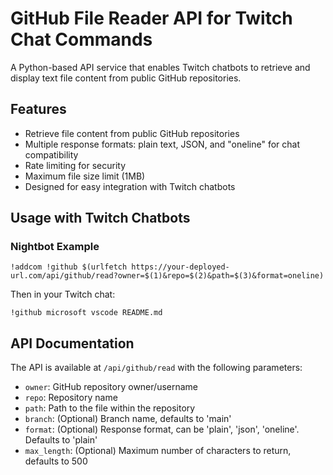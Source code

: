 # GitHub File Reader API for Twitch Chat Commands

A Python-based API service that enables Twitch chatbots to retrieve and display text file content from public GitHub repositories.

## Features

- Retrieve file content from public GitHub repositories
- Multiple response formats: plain text, JSON, and "oneline" for chat compatibility
- Rate limiting for security
- Maximum file size limit (1MB)
- Designed for easy integration with Twitch chatbots

## Usage with Twitch Chatbots

### Nightbot Example

```
!addcom !github $(urlfetch https://your-deployed-url.com/api/github/read?owner=$(1)&repo=$(2)&path=$(3)&format=oneline)
```

Then in your Twitch chat:
```
!github microsoft vscode README.md
```

## API Documentation

The API is available at `/api/github/read` with the following parameters:

- `owner`: GitHub repository owner/username
- `repo`: Repository name
- `path`: Path to the file within the repository
- `branch`: (Optional) Branch name, defaults to 'main'
- `format`: (Optional) Response format, can be 'plain', 'json', 'oneline'. Defaults to 'plain'
- `max_length`: (Optional) Maximum number of characters to return, defaults to 500
